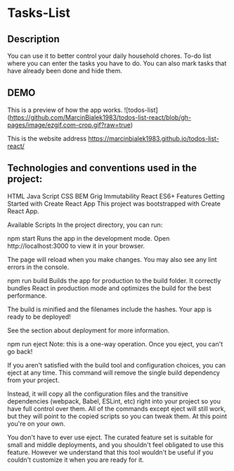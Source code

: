 # Tasks-List

## Description

You can use it to better control your daily household chores.
To-do list where you can enter the tasks you have to do. You can also mark tasks that have already been done and hide them.

## DEMO

This is a preview of how the app works.
![todos-list] (https://github.com/MarcinBialek1983/todos-list-react/blob/gh-pages/image/ezgif.com-crop.gif?raw=true)

This is the website address
https://marcinbialek1983.github.io/todos-list-react/

## Technologies and conventions used in the project:

HTML
Java Script
CSS
BEM
Grig
Immutability
React
ES6+ Features
Getting Started with Create React App
This project was bootstrapped with Create React App.

Available Scripts
In the project directory, you can run:

npm start
Runs the app in the development mode.
Open http://localhost:3000 to view it in your browser.

The page will reload when you make changes.
You may also see any lint errors in the console.

npm run build
Builds the app for production to the build folder.
It correctly bundles React in production mode and optimizes the build for the best performance.

The build is minified and the filenames include the hashes.
Your app is ready to be deployed!

See the section about deployment for more information.

npm run eject
Note: this is a one-way operation. Once you eject, you can't go back!

If you aren't satisfied with the build tool and configuration choices, you can eject at any time. This command will remove the single build dependency from your project.

Instead, it will copy all the configuration files and the transitive dependencies (webpack, Babel, ESLint, etc) right into your project so you have full control over them. All of the commands except eject will still work, but they will point to the copied scripts so you can tweak them. At this point you're on your own.

You don't have to ever use eject. The curated feature set is suitable for small and middle deployments, and you shouldn't feel obligated to use this feature. However we understand that this tool wouldn't be useful if you couldn't customize it when you are ready for it.

